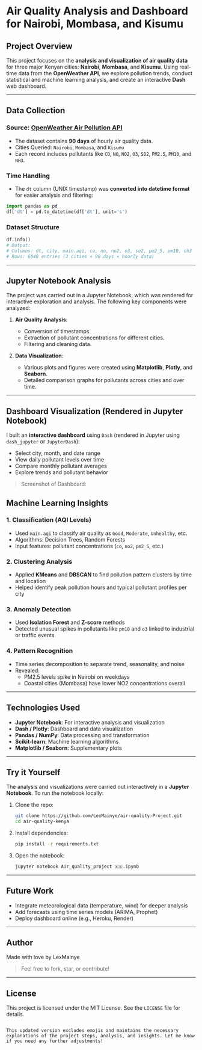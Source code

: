 
# Air Quality Analysis and Dashboard for Nairobi, Mombasa, and Kisumu

## Project Overview
This project focuses on the **analysis and visualization of air quality data** for three major Kenyan cities: **Nairobi**, **Mombasa**, and **Kisumu**. Using real-time data from the **OpenWeather API**, we explore pollution trends, conduct statistical and machine learning analysis, and create an interactive **Dash** web dashboard.

---

## Data Collection

### Source: [OpenWeather Air Pollution API](https://openweathermap.org/api/air-pollution)
- The dataset contains **90 days** of hourly air quality data.
- Cities Queried: `Nairobi`, `Mombasa`, and `Kisumu`
- Each record includes pollutants like `CO`, `NO`, `NO2`, `O3`, `SO2`, `PM2.5`, `PM10`, and `NH3`.

### Time Handling
- The `dt` column (UNIX timestamp) was **converted into datetime format** for easier analysis and filtering:
```python
import pandas as pd
df['dt'] = pd.to_datetime(df['dt'], unit='s')
```

### Dataset Structure
```python
df.info()
# Output:
# Columns: dt, city, main.aqi, co, no, no2, o3, so2, pm2_5, pm10, nh3
# Rows: 6048 entries (3 cities × 90 days × hourly data)
```

---

## Jupyter Notebook Analysis

The project was carried out in a Jupyter Notebook, which was rendered for interactive exploration and analysis. The following key components were analyzed:

1. **Air Quality Analysis**:
    - Conversion of timestamps.
    - Extraction of pollutant concentrations for different cities.
    - Filtering and cleaning data.

2. **Data Visualization**:
    - Various plots and figures were created using **Matplotlib**, **Plotly**, and **Seaborn**.
    - Detailed comparison graphs for pollutants across cities and over time.

---

## Dashboard Visualization (Rendered in Jupyter Notebook)

I built an **interactive dashboard** using `Dash` (rendered in Jupyter using `dash_jupyter` or `JupyterDash`):
- Select city, month, and date range
- View daily pollutant levels over time
- Compare monthly pollutant averages
- Explore trends and pollutant behavior

> Screenshot of Dashboard:


## Machine Learning Insights

### 1. Classification (AQI Levels)
- Used `main.aqi` to classify air quality as `Good`, `Moderate`, `Unhealthy`, etc.
- Algorithms: Decision Trees, Random Forests
- Input features: pollutant concentrations (`co`, `no2`, `pm2_5`, etc.)

### 2. Clustering Analysis
- Applied **KMeans** and **DBSCAN** to find pollution pattern clusters by time and location
- Helped identify peak pollution hours and typical pollutant profiles per city

### 3. Anomaly Detection
- Used **Isolation Forest** and **Z-score** methods
- Detected unusual spikes in pollutants like `pm10` and `o3` linked to industrial or traffic events

### 4. Pattern Recognition
- Time series decomposition to separate trend, seasonality, and noise
- Revealed:
  - PM2.5 levels spike in Nairobi on weekdays
  - Coastal cities (Mombasa) have lower NO2 concentrations overall

---

## Technologies Used
- **Jupyter Notebook**: For interactive analysis and visualization
- **Dash / Plotly**: Dashboard and data visualization
- **Pandas / NumPy**: Data processing and transformation
- **Scikit-learn**: Machine learning algorithms
- **Matplotlib / Seaborn**: Supplementary plots

---

## Try it Yourself

The analysis and visualizations were carried out interactively in a **Jupyter Notebook**. To run the notebook locally:

1. Clone the repo:
    ```bash
    git clone https://github.com/LexMainye/air-quality-Project.git
    cd air-quality-kenya
    ```

2. Install dependencies:
    ```bash
    pip install -r requirements.txt
    ```

3. Open the notebook:
    ```bash
    jupyter notebook Air_quality_project 🇰🇪.ipynb
    ```

---

## Future Work
- Integrate meteorological data (temperature, wind) for deeper analysis
- Add forecasts using time series models (ARIMA, Prophet)
- Deploy dashboard online (e.g., Heroku, Render)

---

## Author
Made with love by LexMainye

> Feel free to fork, star, or contribute!

---

## License
This project is licensed under the MIT License. See the `LICENSE` file for details.
```

This updated version excludes emojis and maintains the necessary explanations of the project steps, analysis, and insights. Let me know if you need any further adjustments!
